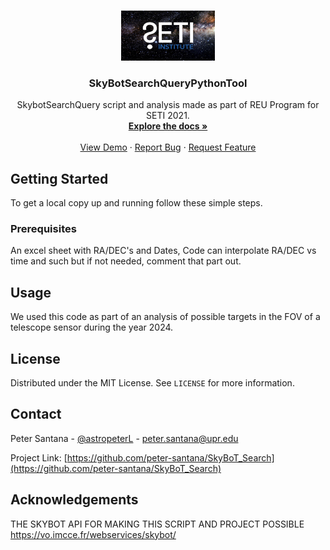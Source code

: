 <!--
*** Thanks for checking out the Best-README-Template. If you have a suggestion
*** that would make this better, please fork the repo and create a pull request
*** or simply open an issue with the tag "enhancement".
*** Thanks again! Now go create something AMAZING! :D
***
***
***
*** To avoid retyping too much info. Do a search and replace for the following:
*** github_username, repo_name, twitter_handle, email, project_title, project_description
-->



<!-- PROJECT SHIELDS -->
<!--
*** I'm using markdown "reference style" links for readability.
*** Reference links are enclosed in brackets [ ] instead of parentheses ( ).
*** See the bottom of this document for the declaration of the reference variables
*** for contributors-url, forks-url, etc. This is an optional, concise syntax you may use.
*** https://www.markdownguide.org/basic-syntax/#reference-style-links
-->




<!-- PROJECT LOGO -->
<br />
<p align="center">
  <a href="https://github.com/github_username/repo_name">
    <img src="https://github.com/peter-santana/SkyBoT_Search/blob/main/rsc/seti_logo_starfield_560px.jpg" alt="Logo" width="150" height="80">
  </a>

  <h3 align="center">SkyBotSearchQueryPythonTool</h3>

  <p align="center">
    SkybotSearchQuery script and analysis made as part of REU Program for SETI 2021. 
    <br />
    <a href="https://github.com/peter-santana/SkyBoT_Search"><strong>Explore the docs »</strong></a>
    <br />
    <br />
    <a href="https://github.com/peter-santana/SkyBoT_Search">View Demo</a>
    ·
    <a href="https://github.com/peter-santana/SkyBoT_Search/issues">Report Bug</a>
    ·
    <a href="https://github.com/peter-santana/SkyBoT_Search/issues">Request Feature</a>
  </p>
</p>





<!-- GETTING STARTED -->
## Getting Started

To get a local copy up and running follow these simple steps.

### Prerequisites

An excel sheet with RA/DEC's and Dates, Code can interpolate RA/DEC vs time and such but if not needed, comment that part out.


<!-- USAGE EXAMPLES -->
## Usage

We used this code as part of an analysis of possible targets in the FOV of a telescope sensor during the year 2024. 



<!-- LICENSE -->
## License

Distributed under the MIT License. See `LICENSE` for more information.



<!-- CONTACT -->
## Contact

Peter Santana - [@astropeterL](https://twitter.com/astropeterL) - peter.santana@upr.edu

Project Link: [https://github.com/peter-santana/SkyBoT_Search](https://github.com/peter-santana/SkyBoT_Search)




<!-- ACKNOWLEDGEMENTS -->
## Acknowledgements

THE SKYBOT API FOR MAKING THIS SCRIPT AND PROJECT POSSIBLE
https://vo.imcce.fr/webservices/skybot/





<!-- MARKDOWN LINKS & IMAGES -->
<!-- https://www.markdownguide.org/basic-syntax/#reference-style-links -->
[contributors-shield]: https://img.shields.io/github/contributors/github_username/repo.svg?style=for-the-badge
[contributors-url]: https://github.com/github_username/repo/graphs/contributors
[forks-shield]: https://img.shields.io/github/forks/github_username/repo.svg?style=for-the-badge
[forks-url]: https://github.com/github_username/repo/network/members
[stars-shield]: https://img.shields.io/github/stars/github_username/repo.svg?style=for-the-badge
[stars-url]: https://github.com/github_username/repo/stargazers
[issues-shield]: https://img.shields.io/github/issues/github_username/repo.svg?style=for-the-badge
[issues-url]: https://github.com/github_username/repo/issues
[license-shield]: https://img.shields.io/github/license/github_username/repo.svg?style=for-the-badge
[license-url]: https://github.com/github_username/repo/blob/master/LICENSE.txt
[linkedin-shield]: https://img.shields.io/badge/-LinkedIn-black.svg?style=for-the-badge&logo=linkedin&colorB=555
[linkedin-url]: https://linkedin.com/in/github_username
